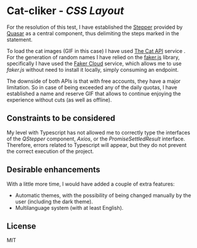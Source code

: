 # Cat-cliker - _CSS Layout_

For the resolution of this test, I have established the [Stepper](https://quasar.dev/vue-components/stepper) provided by [Quasar](https://quasar.dev/) as a central component, thus delimiting the steps marked in the statement.

To load the cat images (GIF in this case) I have used [The Cat API](https://thecatapi.com/) service . For the generation of random names I have relied on the [faker.js](https://github.com/marak/Faker.js/) library, specifically I have used the [Faker Cloud](https://fakercloud.com/) service, which allows me to use _faker.js_ without need to install it locally, simply consuming an endpoint.

The downside of both APIs is that with free accounts, they have a major limitation. So in case of being exceeded any of the daily quotas, I have established a name and reserve GIF that allows to continue enjoying the experience without cuts (as well as offline).

## Constraints to be considered

My level with Typescript has not allowed me to correctly type the interfaces of the _QStepper_ component, _Axios_, or the _PromiseSettledResult_ interface. Therefore, errors related to Typescript will appear, but they do not prevent the correct execution of the project.

## Desirable enhancements

With a little more time, I would have added a couple of extra features:

- Automatic themes, with the possibility of being changed manually by the user (including the dark theme).
- Multilanguage system (with at least English).

## License

MIT

